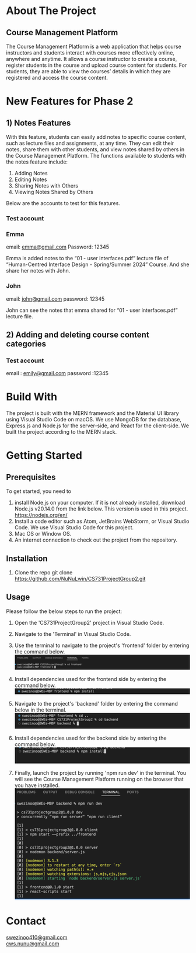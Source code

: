 # About The Project

## Course Management Platform

The Course Management Platform is a web application that helps course instructors
and students interact with courses more effectively online, anywhere and anytime.
It allows a course instructor to create a course, register students in the course and upload course content for students. For students, they are able to view the courses’ details in which they are registered and access the course content.

# New Features for Phase 2

## 1) Notes Features

With this feature, students can easily add notes to specific course content, such as lecture files and assignments, at any time. They can edit their notes, share them with other students, and view notes shared by others in the Course Management Platform. The functions available to students with the notes feature include:

1. Adding Notes
2. Editing Notes
3. Sharing Notes with Others
4. Viewing Notes Shared by Others

Below are the accounts to test for this features.

### Test account
### Emma 
email: emma@gmail.com
Password: 12345

Emma is added notes to the “01 - user interfaces.pdf” lecture file of “Human-Centred Interface Design - Spring/Summer 2024” Course. And she share her notes with John.

### John 
email: john@gmail.com
password: 12345

John can see the notes that emma shared for “01 - user interfaces.pdf” lecture file.


## 2) Adding and deleting course content categories

### Test account

email : emily@gmail.com
password :12345

# Build With

The project is built with the MERN framework and the Material UI library using Visual Studio Code on macOS. We use MongoDB for the database, Express.js and Node.js for the server-side, and React for the client-side. We built the project according to the MERN stack.

# Getting Started

## Prerequisites

To get started, you need to

1.  install Node.js on your computer. If it is not already installed, download Node.js v20.14.0 from the link below. This version is used in this project.
    https://nodejs.org/en/
2.  Install a code editor such as Atom, JetBrains WebStorm, or Visual Studio Code. We use Visual Studio Code for this project.
3.  Mac OS or Window OS.
4.  An internet connection to check out the project from the repository.

## Installation

1. Clone the repo
   git clone https://github.com/NuNuLwin/CS731ProjectGroup2.git

## Usage

Please follow the below steps to run the project:

1. Open the 'CS731ProjectGroup2' project in Visual Studio Code.
2. Navigate to the 'Terminal' in Visual Studio Code.
3. Use the terminal to navigate to the project's 'frontend' folder by entering the command below.
   ![go to frontend folder](./frontend/screenshots_guide/Screenshot1.png)
   </br>

4. Install dependencies used for the frontend side by entering the command below.
   ![install frontend dependencies](./frontend/screenshots_guide/Screenshot2.png)
   </br>

5. Navigate to the project's 'backend' folder by entering the command below in the terminal.
   ![go to backend folder](./frontend/screenshots_guide/Screenshot3.png)
   </br>

6. Install dependencies used for the backend side by entering the command below.
   ![install backend dependencies](./frontend/screenshots_guide/Screenshot4.png)
   </br>

7. Finally, launch the project by running 'npm run dev' in the terminal. You will see the Course Management Platform running on the browser that you have installed.
   ![launch the project](./frontend/screenshots_guide/Screenshot5.png)

# Contact

[swezinoo410@gmail.com](mailto:swezinoo410@gmail.com) </br>
[cws.nunu@gmail.com](mailtocws.nunu@gmail.com)
